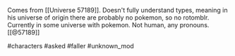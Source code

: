 Comes from [[Universe 57189]]. Doesn't fully understand types, meaning in his universe of origin there are probably no pokemon, so no rotomblr. Currently in some universe with pokemon. Not human, any pronouns. [[@57189]]

#characters #asked #faller #unknown_mod 